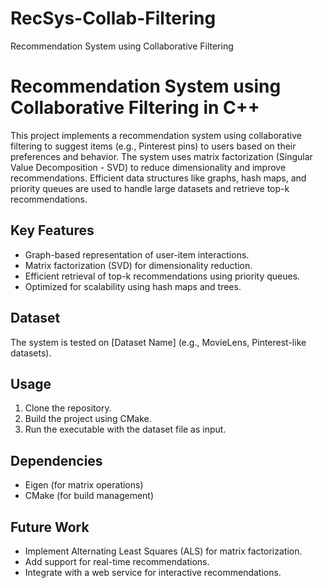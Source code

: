 # RecSys-Collab-Filtering
Recommendation System using Collaborative Filtering

# Recommendation System using Collaborative Filtering in C++

This project implements a recommendation system using collaborative filtering to suggest items (e.g., Pinterest pins) to users based on their preferences and behavior. The system uses matrix factorization (Singular Value Decomposition - SVD) to reduce dimensionality and improve recommendations. Efficient data structures like graphs, hash maps, and priority queues are used to handle large datasets and retrieve top-k recommendations.

## Key Features
- Graph-based representation of user-item interactions.
- Matrix factorization (SVD) for dimensionality reduction.
- Efficient retrieval of top-k recommendations using priority queues.
- Optimized for scalability using hash maps and trees.

## Dataset
The system is tested on [Dataset Name] (e.g., MovieLens, Pinterest-like datasets).

## Usage
1. Clone the repository.
2. Build the project using CMake.
3. Run the executable with the dataset file as input.

## Dependencies
- Eigen (for matrix operations)
- CMake (for build management)

## Future Work
- Implement Alternating Least Squares (ALS) for matrix factorization.
- Add support for real-time recommendations.
- Integrate with a web service for interactive recommendations.
